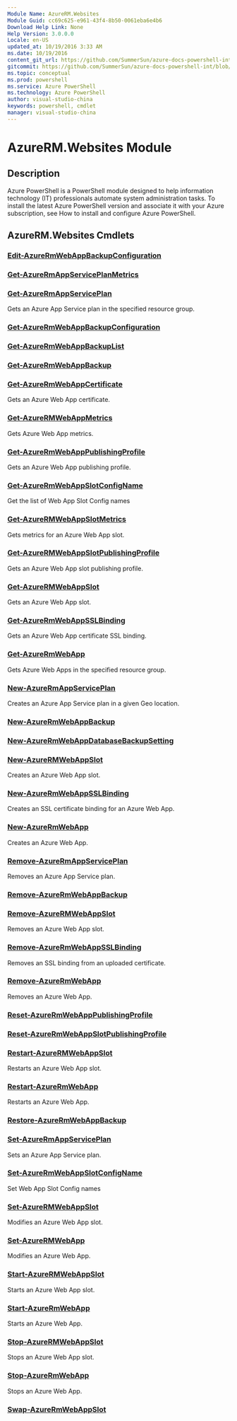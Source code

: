 ```yaml
---
Module Name: AzureRM.Websites
Module Guid: cc69c625-e961-43f4-8b50-0061eba6e4b6
Download Help Link: None
Help Version: 3.0.0.0
Locale: en-US
updated_at: 10/19/2016 3:33 AM
ms.date: 10/19/2016
content_git_url: https://github.com/SummerSun/azure-docs-powershell-int/blob/master/azureps-cmdlets-docs/ResourceManager/AzureRM.Websites/v2.1.0/AzureRM.Websites.md
gitcommit: https://github.com/SummerSun/azure-docs-powershell-int/blob/c0d1e448da01261236e9ece01ca5c2a98effbf31/azureps-cmdlets-docs/ResourceManager/AzureRM.Websites/v2.1.0/AzureRM.Websites.md
ms.topic: conceptual
ms.prod: powershell
ms.service: Azure PowerShell
ms.technology: Azure PowerShell
author: visual-studio-china
keywords: powershell, cmdlet
manager: visual-studio-china
---
```


# AzureRM.Websites Module
## Description
Azure PowerShell is a PowerShell module designed to help information technology (IT) professionals automate system administration tasks. To install the latest Azure PowerShell version and associate it with your Azure subscription, see How to install and configure Azure PowerShell.

## AzureRM.Websites Cmdlets
### [Edit-AzureRmWebAppBackupConfiguration](.\Edit-AzureRmWebAppBackupConfiguration.md)



### [Get-AzureRmAppServicePlanMetrics](.\Get-AzureRmAppServicePlanMetrics.md)



### [Get-AzureRmAppServicePlan](.\Get-AzureRmAppServicePlan.md)
Gets an Azure App Service plan in the specified resource group.


### [Get-AzureRmWebAppBackupConfiguration](.\Get-AzureRmWebAppBackupConfiguration.md)



### [Get-AzureRmWebAppBackupList](.\Get-AzureRmWebAppBackupList.md)



### [Get-AzureRmWebAppBackup](.\Get-AzureRmWebAppBackup.md)



### [Get-AzureRmWebAppCertificate](.\Get-AzureRmWebAppCertificate.md)
Gets an Azure Web App certificate.


### [Get-AzureRMWebAppMetrics](.\Get-AzureRMWebAppMetrics.md)
Gets Azure Web App metrics.


### [Get-AzureRmWebAppPublishingProfile](.\Get-AzureRmWebAppPublishingProfile.md)
Gets an Azure Web App publishing profile.


### [Get-AzureRmWebAppSlotConfigName](.\Get-AzureRmWebAppSlotConfigName.md)
Get the list of Web App Slot Config names


### [Get-AzureRMWebAppSlotMetrics](.\Get-AzureRMWebAppSlotMetrics.md)
Gets metrics for an Azure Web App slot.


### [Get-AzureRMWebAppSlotPublishingProfile](.\Get-AzureRMWebAppSlotPublishingProfile.md)
Gets an Azure Web App slot publishing profile.


### [Get-AzureRMWebAppSlot](.\Get-AzureRMWebAppSlot.md)
Gets an Azure Web App slot.


### [Get-AzureRmWebAppSSLBinding](.\Get-AzureRmWebAppSSLBinding.md)
Gets an Azure Web App certificate SSL binding.


### [Get-AzureRmWebApp](.\Get-AzureRmWebApp.md)
Gets Azure Web Apps in the specified resource group.


### [New-AzureRmAppServicePlan](.\New-AzureRmAppServicePlan.md)
Creates an Azure App Service plan in a given Geo location.


### [New-AzureRmWebAppBackup](.\New-AzureRmWebAppBackup.md)



### [New-AzureRmWebAppDatabaseBackupSetting](.\New-AzureRmWebAppDatabaseBackupSetting.md)



### [New-AzureRMWebAppSlot](.\New-AzureRMWebAppSlot.md)
Creates an Azure Web App slot.


### [New-AzureRmWebAppSSLBinding](.\New-AzureRmWebAppSSLBinding.md)
Creates an SSL certificate binding for an Azure Web App.


### [New-AzureRmWebApp](.\New-AzureRmWebApp.md)
Creates an Azure Web App.


### [Remove-AzureRmAppServicePlan](.\Remove-AzureRmAppServicePlan.md)
Removes an Azure App Service plan.


### [Remove-AzureRmWebAppBackup](.\Remove-AzureRmWebAppBackup.md)



### [Remove-AzureRMWebAppSlot](.\Remove-AzureRMWebAppSlot.md)
Removes an Azure Web App slot.


### [Remove-AzureRmWebAppSSLBinding](.\Remove-AzureRmWebAppSSLBinding.md)
Removes an SSL binding from an uploaded certificate.


### [Remove-AzureRmWebApp](.\Remove-AzureRmWebApp.md)
Removes an Azure Web App.


### [Reset-AzureRmWebAppPublishingProfile](.\Reset-AzureRmWebAppPublishingProfile.md)



### [Reset-AzureRmWebAppSlotPublishingProfile](.\Reset-AzureRmWebAppSlotPublishingProfile.md)



### [Restart-AzureRMWebAppSlot](.\Restart-AzureRMWebAppSlot.md)
Restarts an Azure Web App slot.


### [Restart-AzureRmWebApp](.\Restart-AzureRmWebApp.md)
Restarts an Azure Web App.


### [Restore-AzureRmWebAppBackup](.\Restore-AzureRmWebAppBackup.md)



### [Set-AzureRmAppServicePlan](.\Set-AzureRmAppServicePlan.md)
Sets an Azure App Service plan.


### [Set-AzureRmWebAppSlotConfigName](.\Set-AzureRmWebAppSlotConfigName.md)
Set Web App Slot Config names


### [Set-AzureRMWebAppSlot](.\Set-AzureRMWebAppSlot.md)
Modifies an Azure Web App slot.


### [Set-AzureRMWebApp](.\Set-AzureRMWebApp.md)
Modifies an Azure Web App.


### [Start-AzureRMWebAppSlot](.\Start-AzureRMWebAppSlot.md)
Starts an Azure Web App slot.


### [Start-AzureRmWebApp](.\Start-AzureRmWebApp.md)
Starts an Azure Web App.


### [Stop-AzureRMWebAppSlot](.\Stop-AzureRMWebAppSlot.md)
Stops an Azure Web App slot.


### [Stop-AzureRmWebApp](.\Stop-AzureRmWebApp.md)
Stops an Azure Web App.


### [Swap-AzureRmWebAppSlot](.\Swap-AzureRmWebAppSlot.md)




